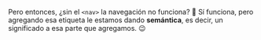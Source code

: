 Pero entonces, ¿sin el `<nav>` la navegación no funciona? :thought_balloon: Sí funciona, pero agregando esa etiqueta le estamos dando **semántica**, es decir, un significado a esa parte que agregamos. :wink:
